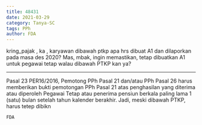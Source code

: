 ```yaml
---
title: 48431
date: 2021-03-29
category: Tanya-SC
tags: PPh
author: FDA
---
```


kring_pajak , ka , karyawan dibawah ptkp apa hrs dibuat A1 dan dilaporkan pada masa des 2020? Mas, mbak, ingin memastikan, tetap dibuatkan A1 untuk pegawai tetap walau dibawah PTKP kan ya?

---

Pasal 23 PER16/2016, Pemotong PPh Pasal 21 dan/atau PPh Pasal 26 harus memberikan bukti pemotongan PPh Pasal 21 atas penghasilan yang diterima atau diperoleh Pegawai Tetap atau penerima pensiun berkala paling lama 1 (satu) bulan setelah tahun kalender berakhir. Jadi, meski dibawah PTKP, harus tetep dibikn

`FDA`
